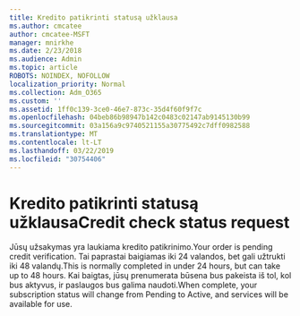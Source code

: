```yaml
---
title: Kredito patikrinti statusą užklausa
ms.author: cmcatee
author: cmcatee-MSFT
manager: mnirkhe
ms.date: 2/23/2018
ms.audience: Admin
ms.topic: article
ROBOTS: NOINDEX, NOFOLLOW
localization_priority: Normal
ms.collection: Adm_O365
ms.custom: ''
ms.assetid: 1ff0c139-3ce0-46e7-873c-35d4f60f9f7c
ms.openlocfilehash: 04beb86b98947b142c0483c02147ab9145130b99
ms.sourcegitcommit: 03a156a9c9740521155a30775492c7dff0982588
ms.translationtype: MT
ms.contentlocale: lt-LT
ms.lasthandoff: 03/22/2019
ms.locfileid: "30754406"
---
```

# <a name="credit-check-status-request"></a><span data-ttu-id="62997-102">Kredito patikrinti statusą užklausa</span><span class="sxs-lookup"><span data-stu-id="62997-102">Credit check status request</span></span>

<span data-ttu-id="62997-103">Jūsų užsakymas yra laukiama kredito patikrinimo.</span><span class="sxs-lookup"><span data-stu-id="62997-103">Your order is pending credit verification.</span></span> <span data-ttu-id="62997-104">Tai paprastai baigiamas iki 24 valandos, bet gali užtrukti iki 48 valandų.</span><span class="sxs-lookup"><span data-stu-id="62997-104">This is normally completed in under 24 hours, but can take up to 48 hours.</span></span> <span data-ttu-id="62997-105">Kai baigtas, jūsų prenumerata būsena bus pakeista iš tol, kol bus aktyvus, ir paslaugos bus galima naudoti.</span><span class="sxs-lookup"><span data-stu-id="62997-105">When complete, your subscription status will change from Pending to Active, and services will be available for use.</span></span>
  

